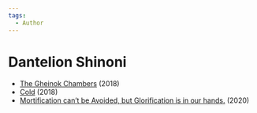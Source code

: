 ```yaml
---
tags:
  - Author
---
```


# Dantelion Shinoni

- [The Gheinok Chambers](./thegheinokchambers.md) (2018)
- [Cold](./cold.md) (2018)
- [Mortification can’t be Avoided, but Glorification is in our hands.](../authors/dantelionshinoni/mortificationcantbeavoided.md) (2020)